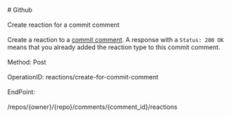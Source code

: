 <br>#     Github</br>
<br>Create reaction for a commit comment</br>
<br>Create a reaction to a [commit comment](https://developer.github.com/v3/repos/comments/). A response with a `Status: 200 OK` means that you already added the reaction type to this commit comment.</br>
<br>Method: Post</br>
<br>OperationID: reactions/create-for-commit-comment</br>
<br>EndPoint:</br>
<br>/repos/{owner}/{repo}/comments/{comment_id}/reactions</br>
